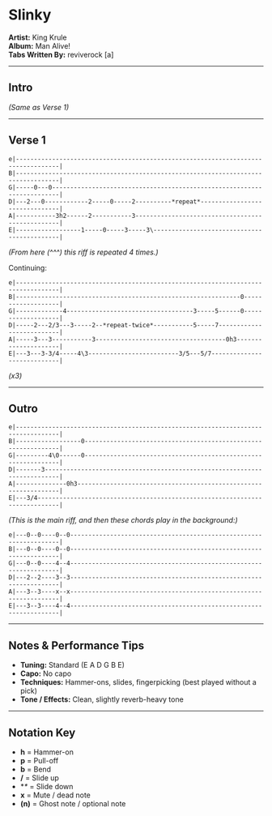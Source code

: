 # Slinky

**Artist:** King Krule  
**Album:** Man Alive!  
**Tabs Written By:** reviverock [a]

---

## Intro

*(Same as Verse 1)*

---

## Verse 1

```plaintext
e|----------------------------------------------------------------------------------|
B|----------------------------------------------------------------------------------|
G|-----0---0------------------------------------------------------------------------|
D|---2---0------------2-----0-----2----------*repeat*-------------------------------|
A|-----------3h2------2-----------3-------------------------------------------------|
E|------------------1-----0-----3-----3\--------------------------------------------|
```

*(From here (^^^) this riff is repeated 4 times.)*

Continuing:

```plaintext
e|----------------------------------------------------------------------------------|
B|--------------------------------------------------------------0-------------------|
G|-------------4-----------------------------------3-----5------0-------------------|
D|-----2---2/3---3-----2--*repeat-twice*-----------5-----7--------------------------|
A|-----3---3-----------3------------------------------------0h3---------------------|
E|---3---3-3/4-----4\3-------------------------3/5---5/7----------------------------|
```

*(x3)*

---

## Outro

```plaintext
e|----------------------------------------------------------------------------------|
B|------------------0---------------------------------------------------------------|
G|---------4\0------0---------------------------------------------------------------|
D|-------3--------------------------------------------------------------------------|
A|--------------0h3-----------------------------------------------------------------|
E|---3/4----------------------------------------------------------------------------|
```

*(This is the main riff, and then these chords play in the background:)*

```plaintext
e|---0--0----0--0-------------------------------------------------------------------|
B|---0--0----0--0-------------------------------------------------------------------|
G|---0--0----4--4-------------------------------------------------------------------|
D|---2--2----3--3-------------------------------------------------------------------|
A|---3--3----x--x-------------------------------------------------------------------|
E|---3--3----4--4-------------------------------------------------------------------|
```

---

## Notes & Performance Tips

- **Tuning:** Standard (E A D G B E)  
- **Capo:** No capo  
- **Techniques:** Hammer-ons, slides, fingerpicking (best played without a pick)  
- **Tone / Effects:** Clean, slightly reverb-heavy tone  

---

## Notation Key

- **h** = Hammer-on  
- **p** = Pull-off  
- **b** = Bend  
- **/** = Slide up  
- **\** = Slide down  
- **x** = Mute / dead note  
- **(n)** = Ghost note / optional note

